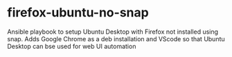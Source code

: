 # firefox-ubuntu-no-snap
Ansible playbook to setup Ubuntu Desktop with Firefox not installed using snap.
Adds Google Chrome as a deb installation and VScode so that Ubuntu Desktop can bse used for web UI automation
